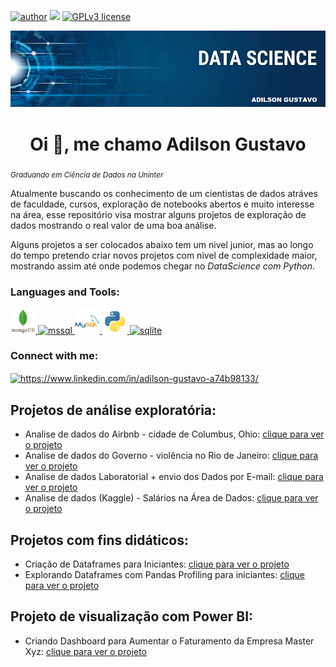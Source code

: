 [![author](https://img.shields.io/badge/author-Adilsong-red.svg)](https://www.linkedin.com/in/adilson-gustavo-marcondes-barreto-de-souza-a74b98133/) [![](https://img.shields.io/badge/python-3.7+-blue.svg)](https://www.python.org/downloads/release/python-365/) [![GPLv3 license](https://img.shields.io/badge/License-GPLv3-blue.svg)](http://perso.crans.org/besson/LICENSE.html)

<p align="center">
  <img src="bannergit.png" >
</p>

<h1 align="center">Oi 👋, me chamo Adilson Gustavo</h1>

<sub>*Graduando em Ciência de Dados na Uninter*</sub>

Atualmente buscando os conhecimento de um cientistas de dados atráves de faculdade, cursos, exploração de notebooks abertos e muito interesse na área, esse repositório visa mostrar alguns projetos de exploração de dados mostrando o real valor de uma boa análise.

Alguns projetos a ser colocados abaixo tem um nivel junior, mas ao longo do tempo pretendo criar novos projetos com nivel de complexidade maior, mostrando assim até onde podemos chegar no *DataScience com Python*.

<h3 align="left">Languages and Tools:</h3>
<p align="left"> <a href="https://www.mongodb.com/" target="_blank" rel="noreferrer"> <img src="https://raw.githubusercontent.com/devicons/devicon/master/icons/mongodb/mongodb-original-wordmark.svg" alt="mongodb" width="40" height="40"/> </a> <a href="https://www.microsoft.com/en-us/sql-server" target="_blank" rel="noreferrer"> <img src="https://www.svgrepo.com/show/303229/microsoft-sql-server-logo.svg" alt="mssql" width="40" height="40"/> </a> <a href="https://www.mysql.com/" target="_blank" rel="noreferrer"> <img src="https://raw.githubusercontent.com/devicons/devicon/master/icons/mysql/mysql-original-wordmark.svg" alt="mysql" width="40" height="40"/> </a> <a href="https://www.python.org" target="_blank" rel="noreferrer"> <img src="https://raw.githubusercontent.com/devicons/devicon/master/icons/python/python-original.svg" alt="python" width="40" height="40"/> </a> <a href="https://www.sqlite.org/" target="_blank" rel="noreferrer"> <img src="https://www.vectorlogo.zone/logos/sqlite/sqlite-icon.svg" alt="sqlite" width="40" height="40"/> </a> </p>

<h3 align="left">Connect with me:</h3>
<p align="left">
<a href="https://www.linkedin.com/in/adilson-gustavo-a74b98133/" target="blank"><img align="center" src="https://raw.githubusercontent.com/rahuldkjain/github-profile-readme-generator/master/src/images/icons/Social/linked-in-alt.svg" alt="https://www.linkedin.com/in/adilson-gustavo-a74b98133/" height="30" width="40" /></a>
</p>

## Projetos de análise exploratória:

* Analise de dados do Airbnb - cidade de Columbus, Ohio: [clique para ver o projeto](https://bit.ly/3dW6s5N)
* Analise de dados do Governo - violência no Rio de Janeiro: [clique para ver o projeto](https://bit.ly/2V9Qgqq)
* Analise de dados Laboratorial + envio dos Dados por E-mail: [clique para ver o projeto](https://bit.ly/3Ary6UH)
* Analise de dados (Kaggle) - Salários na Área de Dados: [clique para ver o projeto](https://github.com/adilsong3/DataScience_Academy/blob/master/Data_Science_Job_Salaries.ipynb)

## Projetos com fins didáticos:

* Criação de Dataframes para Iniciantes: [clique para ver o projeto](https://bit.ly/2UQhxOe)
* Explorando Dataframes com Pandas Profiling para iniciantes: [clique para ver o projeto](https://bit.ly/2YdgdHk)

## Projeto de visualização com Power BI:

* Criando Dashboard para Aumentar o Faturamento da Empresa Master Xyz: [clique para ver o projeto](https://github.com/adilsong3/DataScience_Academy/blob/master/PowerBI_Empresa_Master_Xyz.ipynb)
